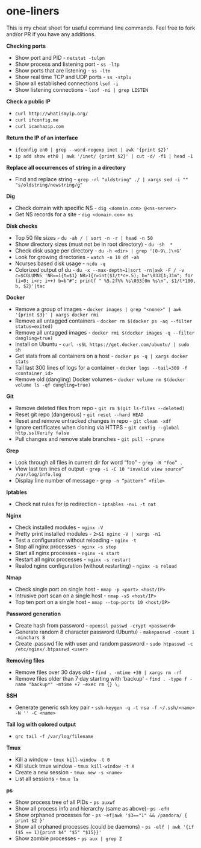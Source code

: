 # one-liners

This is my cheat sheet for useful command line commands.  Feel free to fork and/or PR if you have any additions.

**Checking ports**

 * Show port and PID - `netstat -tulpn`
 * Show process and listening port - `ss -ltp`
 * Show ports that are listening - `ss -ltn`
 * Show real time TCP and UDP ports - `ss -stplu`
 * Show all established connections `lsof -i`
 * Show listening connections - `lsof -ni | grep LISTEN`

**Check a public IP**

 * `curl http://whatismyip.org/`
 * `curl ifconfig.me`
 * `curl icanhazip.com`

**Return the IP of an interface**

 * `ifconfig en0 | grep --word-regexp inet | awk '{print $2}'`
 * `ip add show eth0 | awk '/inet/ {print $2}' | cut -d/ -f1 | head -1`
 
 
**Replace all occurrences of string in a directory**

 * Find and replace string - `grep -rl "oldstring" ./ | xargs sed -i "" "s/oldstring/newstring/g"`

**Dig**

 * Check domain with specific NS - `dig <domain.com> @<ns-server>`
 * Get NS records for a site - `dig <domain.com> ns`

**Disk checks**

 * Top 50 file sizes - `du -ah / | sort -n -r | head -n 50`
 * Show directory sizes (must not be in root directory) - `du -sh  *`
 * Check disk usage per directory - `du -h <dir> | grep '[0-9\.]\+G’`
 * Look for growing directories - `watch -n 10 df -ah`
 * Ncurses based disk usage - `ncdu -q`
 * Colorized output of du - `du -x --max-depth=1|sort -rn|awk -F / -v c=$COLUMNS 'NR==1{t=$1} NR>1{r=int($1/t*c+.5); b="\033[1;31m"; for (i=0; i<r; i++) b=b"#"; printf " %5.2f%% %s\033[0m %s\n", $1/t*100, b, $2}'|tac`

**Docker**

 * Remove a group of images - `docker images | grep "<none>" | awk '{print $3}' | xargs docker rmi`
 * Remove all untagged containers - `docker rm $(docker ps -aq --filter status=exited)`
 * Remove all untagged images - `docker rmi $(docker images -q --filter dangling=true)`
 * Install on Ubuntu - `curl -sSL https://get.docker.com/ubuntu/ | sudo sh`
 * Get stats from all containers on a host - `docker ps -q | xargs docker stats`
 * Tail last 300 lines of logs for a container - `docker logs --tail=300 -f <container_id>`
 * Remove old (dangling) Docker volumes - `docker volume rm $(docker volume ls -qf dangling=true)`

**Git**

 * Remove deleted files from repo - `git rm $(git ls-files --deleted)`
 * Reset git repo (dangerous) - `git reset --hard HEAD`
 * Reset and remove untracked changes in repo - `git clean -xdf`
 * Ignore certificates when cloning via HTTPS - `git config --global http.sslVerify false`
 * Pull changes and remove stale branches - `git pull --prune`

**Grep**

 * Look through all files in current dir for word “foo” - `grep -R "foo” .`
 * View last ten lines of output - `grep -i -C 10 "invalid view source” /var/log/info.log`
 * Display line number of message - `grep -n “pattern” <file>`

**Iptables**

 * Check nat rules for ip redirection - `iptables -nvL -t nat`

**Nginx**

 * Check installed modules - `nginx -V`
 * Pretty print installed modules - `2>&1 nginx -V | xargs -n1`
 * Test a configuration without reloading - `nginx -t`
 * Stop all nginx processes - `nginx -s stop`
 * Start all nginx processes - `nginx -s start`
 * Restart all nginx processes - `nginx -s restart`
 * Realod nginx configuration (without restarting) - `nginx -s reload`

**Nmap**

* Check single port on single host - `nmap -p <port> <host/IP>`
* Intrusive port scan on a single host - `nmap -sS <host/IP>`
* Top ten port on a single host - `nmap --top-ports 10 <host/IP>`

**Password generation**

 * Create hash from password - `openssl passwd -crypt <password>`
 * Generate random 8 character password (Ubuntu) - `makepasswd -count 1 -minchars 8`
 * Create .passwd file with user and random password - `sudo htpasswd -c /etc/nginx/.htpasswd <user>`

**Removing files**

 * Remove files over 30 days old - `find . -mtime +30 | xargs rm -rf`
 * Remove files older than 7 day starting with 'backup' - `find . -type f -name "backup*" -mtime +7 -exec rm {} \;`

**SSH**

 * Generate generic ssh key pair - `ssh-keygen -q -t rsa -f ~/.ssh/<name> -N '' -C <name>`

**Tail log with colored output**

 * `grc tail -f /var/log/filename`

**Tmux**

 * Kill a window - `tmux kill-window -t 0`
 * Kill stuck tmux window - `tmux kill-window -t X`
 * Create a new session <name> - `tmux new -s <name>`
 * List all sessions - `tmux ls`

 **ps**
 
 * Show process tree of all PIDs - `ps auxwf`
 * Show all process info and hierarchy (same as above)- `ps -efH`
 * Show orphaned processes for <use> - `ps -ef|awk '$3=="1" && /pandora/ { print $2 }'`
 * Show all orphaned processes (could be daemons) - `ps -elf | awk '{if ($5 == 1){print $4" "$5" "$15}}'`
 * Show zombie processes - `ps aux | grep Z`
 
